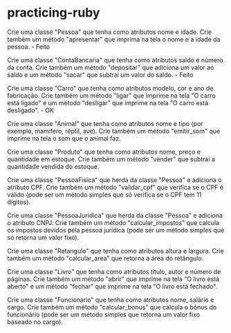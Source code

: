 # practicing-ruby

Crie uma classe "Pessoa" que tenha como atributos nome e idade. Crie também um método "apresentar" que imprima na tela o nome e a idade da pessoa. - Feito

Crie uma classe "ContaBancaria" que tenha como atributos saldo e número da conta. Crie também um método "depositar" que adiciona um valor ao saldo e um método "sacar" que subtrai um valor do saldo. - Feito

Crie uma classe "Carro" que tenha como atributos modelo, cor e ano de fabricação. Crie também um método "ligar" que imprime na tela "O carro está ligado" e um método "desligar" que imprime na tela "O carro está desligado". - OK

Crie uma classe "Animal" que tenha como atributos nome e tipo (por exemplo, mamífero, réptil, ave). Crie também um método "emitir_som" que imprime na tela o som que o animal faz.

Crie uma classe "Produto" que tenha como atributos nome, preço e quantidade em estoque. Crie também um método "vender" que subtrai a quantidade vendida do estoque.

Crie uma classe "PessoaFisica" que herda da classe "Pessoa" e adiciona o atributo CPF. Crie também um método "validar_cpf" que verifica se o CPF é válido (pode ser um método simples que só verifica se o CPF tem 11 dígitos).

Crie uma classe "PessoaJuridica" que herda da classe "Pessoa" e adiciona o atributo CNPJ. Crie também um método "calcular_impostos" que calcula os impostos devidos pela pessoa jurídica (pode ser um método simples que só retorna um valor fixo).

Crie uma classe "Retangulo" que tenha como atributos altura e largura. Crie também um método "calcular_area" que retorna a área do retângulo.

Crie uma classe "Livro" que tenha como atributos título, autor e número de páginas. Crie também um método "abrir" que imprime na tela "O livro está aberto" e um método "fechar" que imprime na tela "O livro está fechado".

Crie uma classe "Funcionario" que tenha como atributos nome, salário e cargo. Crie também um método "calcular_bonus" que calcula o bônus do funcionário (pode ser um método simples que retorna um valor fixo baseado no cargo).
